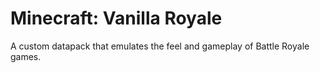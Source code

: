 # Minecraft: Vanilla Royale
A custom datapack that emulates the feel and gameplay of Battle Royale games.
